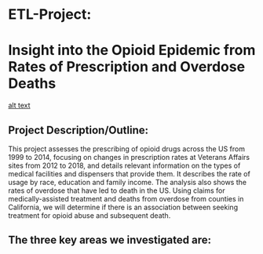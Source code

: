# ETL-Project: 
# Insight into the Opioid Epidemic from Rates of Prescription and Overdose Deaths  

[alt text](https://www.kemahpalms.com/wp-content/uploads/2020/05/Opioid-Epidemic.jpeg)

## Project Description/Outline:

This project assesses the prescribing of opioid drugs across the US from 1999 to 2014, focusing on changes in prescription rates at Veterans Affairs sites from 2012 to 2018, and details relevant information on the types of medical facilities and dispensers that provide them. It describes the rate of usage by race, education and family income. The analysis also shows the rates of overdose that have led to death in the US. Using claims for medically-assisted treatment and deaths from overdose from counties in California, we will determine if there is an association between seeking treatment for opioid abuse and subsequent death. 

## The three key areas we investigated are:
